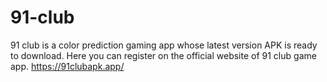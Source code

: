 # 91-club
91 club is a color prediction gaming app whose latest version APK is ready to download. Here you can register on the official website of 91 club game app.  https://91clubapk.app/
